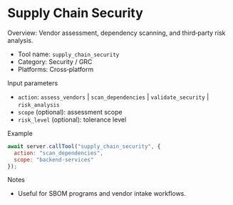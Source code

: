 # Supply Chain Security

Overview: Vendor assessment, dependency scanning, and third‑party risk analysis.

- Tool name: `supply_chain_security`
- Category: Security / GRC
- Platforms: Cross‑platform

Input parameters
- `action`: `assess_vendors` | `scan_dependencies` | `validate_security` | `risk_analysis`
- `scope` (optional): assessment scope
- `risk_level` (optional): tolerance level

Example
```javascript
await server.callTool("supply_chain_security", {
  action: "scan_dependencies",
  scope: "backend-services"
});
```

Notes
- Useful for SBOM programs and vendor intake workflows.
